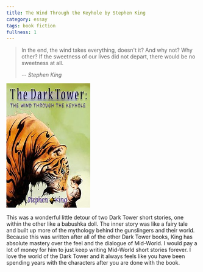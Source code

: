 ```yaml
---
title: The Wind Through the Keyhole by Stephen King
category: essay
tags: book fiction
fullness: 1
---
```


> In the end, the wind takes everything, doesn't it? And why not? Why other? If the sweetness of our lives did not depart, there would be no sweetness at all.
>
> <cite>-- Stephen King</cite>

![The Wind Through the Keyhole](/assets/thewindthroughthekeyhole.jpg)

This was a wonderful little detour of two Dark Tower short stories, one within the other like a babushka doll. The inner story was like a fairy tale and built up more of the mythology behind the gunslingers and their world. Because this was written after all of the other Dark Tower books, King has absolute mastery over the feel and the dialogue of Mid-World. I would pay a lot of money for him to just keep writing Mid-World short stories forever. I love the world of the Dark Tower and it always feels like you have been spending years with the characters after you are done with the book.
